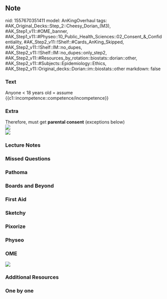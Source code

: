 ## Note
nid: 1557670351411
model: AnKingOverhaul
tags: #AK_Original_Decks::Step_2::Cheesy_Dorian_(M3), #AK_Step1_v11::#OME_banner, #AK_Step1_v11::#Physeo::10_Public_Health_Sciences::02_Consent_&_Confidentiality, #AK_Step2_v11::!Shelf::#Cards_AnKing_Skipped, #AK_Step2_v11::!Shelf::IM::no_dupes, #AK_Step2_v11::!Shelf::IM::no_dupes::only_step2, #AK_Step2_v11::#Resources_by_rotation::biostats::dorian::other, #AK_Step2_v11::#Subjects::Epidemiology::Ethics, #AK_Step2_v11::Original_decks::Dorian::im::biostats::other
markdown: false

### Text
Anyone < 18 years old = assume {{c1::incompetence::competence/incompetence}}

### Extra
<div>
  Therefore, must get <b>parental consent</b> (exceptions below)
</div>
<div><img src="paste-306707909574657.jpg"></div><img src=
"paste-306510341079041.jpg">

### Lecture Notes


### Missed Questions


### Pathoma


### Boards and Beyond


### First Aid


### Sketchy


### Pixorize


### Physeo


### OME
<div class="ome-widget">
  <a href="https://onlinemeded.org?ref=anki"><img src=
  "_OME_AnkiFlashcards_General_3.png"></a>
</div>

### Additional Resources


### One by one

